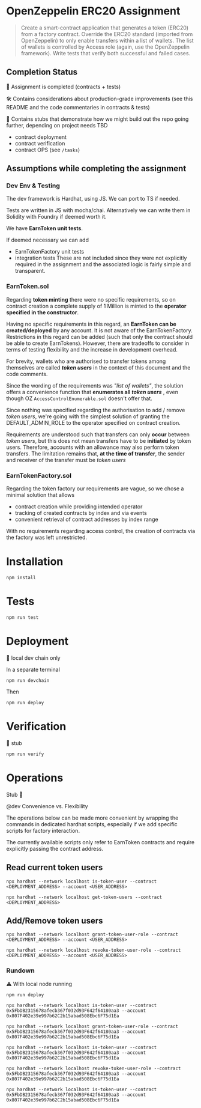 # OpenZeppelin ERC20 Assignment

> Create a smart-contract application that generates a token (ERC20) from a factory contract. Override the ERC20 standard (imported from OpenZeppelin) to only enable transfers within a list of wallets. The list of wallets is controlled by Access role (again, use the OpenZeppelin framework). Write tests that verify both successful and failed cases.

## Completion Status

🏁 Assignment is completed (contracts + tests)

🛠 Contains considerations about production-grade improvements (see this README and the code commentaries in contracts & tests)

🚧 Contains stubs that demonstrate how we might build out the repo going further, depending on project needs TBD
  - contract deployment
  - contract verification
  - contract OPS (see `/tasks`)

## Assumptions while completing the assignment

### Dev Env & Testing

The dev framework is Hardhat, using JS. We can port to TS if needed.

Tests are written in JS with mocha/chai. Alternatively we can write them in Solidity with Foundry if deemed worth it.

We have **EarnToken unit tests**.

If deemed necessary we can add
- EarnTokenFactory unit tests
- integration tests
These are not included since they were not explicitly required in the assignment and the associated logic is fairly simple and transparent.

### EarnToken.sol

Regarding **token minting** there were no specific requirements, so on contract creation a complete supply of 1 Million is minted to the **operator specified in the constructor**.

Having no specific requirements in this regard, an **EarnToken can be created/deployed** by any account. It is not aware of the EarnTokenFactory. Restrictions in this regard can be added (such that only the contract should be able to create EarnTokens). However, there are tradeoffs to consider in terms of testing flexibility and the increase in development overhead.

For brevity, wallets who are authorised to transfer tokens among themselves are called ***token users*** in the context of this document and the code comments.

Since the wording of the requirements was *"list of wallets"*, the solution offers a convenience function that **enumerates all *token users*** , even though OZ `AccessControlEnumerable.sol` doesn't offer that.

Since nothing was specified regarding the authorisation to add / remove *token users*, we're going with the simplest solution of granting the DEFAULT_ADMIN_ROLE to the operator specified on contract creation.

Requirements are understood such that transfers can only **occur** between *token users*, but this does not mean transfers have to be **initiated** by token users. Therefore, accounts with an allowance may also perform token transfers. The limitation remains that, **at the time of transfer**, the sender and receiver of the transfer must be *token users*

### EarnTokenFactory.sol

Regarding the token factory our requirements are vague, so we chose a minimal solution that allows 
- contract creation while providing intended operator
- tracking of created contracts by index and via events
- convenient retrieval of contract addresses by index range

With no requirements regarding access control, the creation of contracts via the factory was left unrestricted.

# Installation

```console
npm install
```

# Tests

```console
npm run test
```

# Deployment

🚧 local dev chain only

In a separate terminal

```console
npm run devchain
```

Then

```console
npm run deploy
```

# Verification 

🚧 stub

```console
npm run verify
```

# Operations

Stub 🚧 

@dev Convenience vs. Flexibility

The operations below can be made more convenient by wrapping the commands in dedicated hardhat scripts, especially if we add specific scripts for factory interaction.

The currently available scripts only refer to EarnToken contracts and require explicitly passing the contract address.

## Read current token users

```console
npx hardhat --network localhost is-token-user --contract <DEPLOYMENT_ADDRESS> --account <USER_ADDRESS>
```
```console
npx hardhat --network localhost get-token-users --contract <DEPLOYMENT_ADDRESS>
```
  
## Add/Remove token users 
  
```console
npx hardhat --network localhost grant-token-user-role --contract <DEPLOYMENT_ADDRESS> --account <USER_ADDRESS>
```
```console
npx hardhat --network localhost revoke-token-user-role --contract <DEPLOYMENT_ADDRESS> --account <USER_ADDRESS>
```

### Rundown
⚠️ With local node running

```console
npm run deploy
```
```console
npx hardhat --network localhost is-token-user --contract 0x5FbDB2315678afecb367f032d93F642f64180aa3 --account 0x807F402e39e997b62C2b15abad508Ebc6F75d1Ea
```
```console
npx hardhat --network localhost grant-token-user-role --contract 0x5FbDB2315678afecb367f032d93F642f64180aa3 --account 0x807F402e39e997b62C2b15abad508Ebc6F75d1Ea
```
```console
npx hardhat --network localhost is-token-user --contract 0x5FbDB2315678afecb367f032d93F642f64180aa3 --account 0x807F402e39e997b62C2b15abad508Ebc6F75d1Ea
```
```console
npx hardhat --network localhost revoke-token-user-role --contract 0x5FbDB2315678afecb367f032d93F642f64180aa3 --account 0x807F402e39e997b62C2b15abad508Ebc6F75d1Ea
```
```console
npx hardhat --network localhost is-token-user --contract 0x5FbDB2315678afecb367f032d93F642f64180aa3 --account 0x807F402e39e997b62C2b15abad508Ebc6F75d1Ea
```





